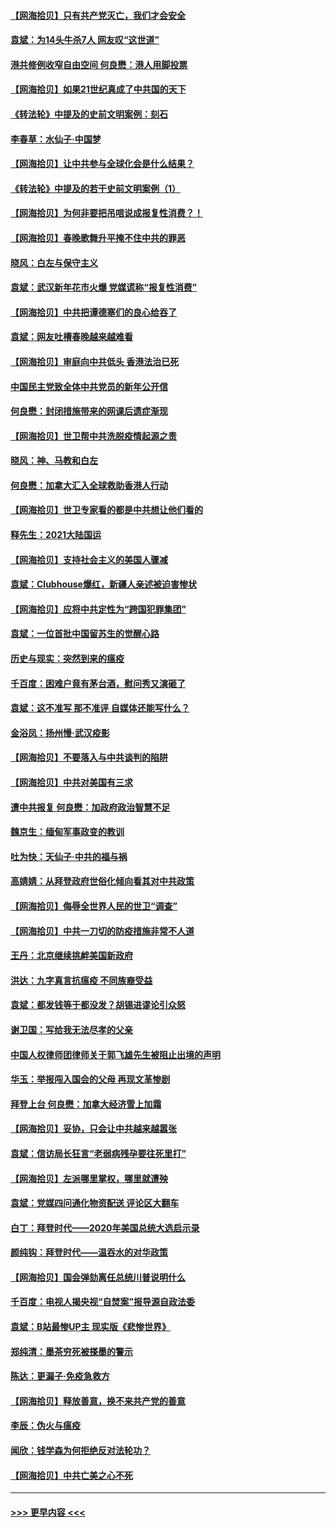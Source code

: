 #### [【网海拾贝】只有共产党灭亡，我们才会安全](../pages/nsc993/n12762110.md?t=02192251) 
#### [袁斌：为14头牛杀7人 网友叹“这世道”](../pages/nsc993/n12762059.md?t=02192251) 
#### [港共修例收窄自由空间 何良懋：港人用脚投票](../pages/nsc993/n12760734.md?t=02192251) 
#### [【网海拾贝】如果21世纪真成了中共国的天下](../pages/nsc993/n12759741.md?t=02192251) 
#### [《转法轮》中提及的史前文明案例：刻石](../pages/nsc993/n12758577.md?t=02192251) 
#### [李春草：水仙子‧中国梦](../pages/nsc993/n12757686.md?t=02192251) 
#### [【网海拾贝】让中共参与全球化会是什么结果？](../pages/nsc993/n12757585.md?t=02192251) 
#### [《转法轮》中提及的若干史前文明案例（1）](../pages/nsc993/n12756200.md?t=02192251) 
#### [【网海拾贝】为何非要把吊唁说成报复性消费？！](../pages/nsc993/n12753738.md?t=02192251) 
#### [【网海拾贝】春晚歌舞升平掩不住中共的罪恶](../pages/nsc993/n12752025.md?t=02192251) 
#### [晓风：白左与保守主义](../pages/nsc993/n12752016.md?t=02192251) 
#### [袁斌：武汉新年花市火爆 党媒谎称“报复性消费”](../pages/nsc993/n12751938.md?t=02192251) 
#### [【网海拾贝】中共把谭德塞们的良心给吞了](../pages/nsc993/n12750636.md?t=02192251) 
#### [袁斌：网友吐槽春晚越来越难看](../pages/nsc993/n12750619.md?t=02192251) 
#### [【网海拾贝】审庭向中共低头 香港法治已死](../pages/nsc993/n12748910.md?t=02192251) 
#### [中国民主党致全体中共党员的新年公开信](../pages/nsc993/n12747581.md?t=02192251) 
#### [何良懋：封闭措施带来的网课后遗症渐现](../pages/nsc993/n12747478.md?t=02192251) 
#### [【网海拾贝】世卫帮中共洗脱疫情起源之责](../pages/nsc993/n12746838.md?t=02192251) 
#### [晓风：神、马教和白左](../pages/nsc993/n12746828.md?t=02192251) 
#### [何良懋：加拿大汇入全球救助香港人行动](../pages/nsc993/n12746719.md?t=02192251) 
#### [【网海拾贝】世卫专家看的都是中共想让他们看的](../pages/nsc993/n12744865.md?t=02192251) 
#### [释先生：2021大陆国运](../pages/nsc993/n12744813.md?t=02192251) 
#### [【网海拾贝】支持社会主义的美国人骤减](../pages/nsc993/n12742476.md?t=02192251) 
#### [袁斌：Clubhouse爆红，新疆人亲述被迫害惨状](../pages/nsc993/n12742407.md?t=02192251) 
#### [【网海拾贝】应将中共定性为“跨国犯罪集团”](../pages/nsc993/n12740430.md?t=02192251) 
#### [袁斌：一位首批中国留苏生的觉醒心路](../pages/nsc993/n12740396.md?t=02192251) 
#### [历史与现实：突然到来的瘟疫](../pages/nsc993/n12738507.md?t=02192251) 
#### [千百度：困难户竟有茅台酒，慰问秀又演砸了](../pages/nsc993/n12738362.md?t=02192251) 
#### [袁斌：这不准写 那不准评 自媒体还能写什么？](../pages/nsc993/n12737833.md?t=02192251) 
#### [金浴凤：扬州慢‧武汉疫影](../pages/nsc993/n12737248.md?t=02192251) 
#### [【网海拾贝】不要落入与中共谈判的陷阱](../pages/nsc993/n12735229.md?t=02192251) 
#### [【网海拾贝】中共对美国有三求](../pages/nsc993/n12735197.md?t=02192251) 
#### [遭中共报复 何良懋：加政府政治智慧不足](../pages/nsc993/n12734323.md?t=02192251) 
#### [魏京生：缅甸军事政变的教训](../pages/nsc993/n12732470.md?t=02192251) 
#### [吐为快：天仙子·中共的福与祸](../pages/nsc993/n12732165.md?t=02192251) 
#### [高婧婧：从拜登政府世俗化倾向看其对中共政策](../pages/nsc993/n12730028.md?t=02192251) 
#### [【网海拾贝】侮辱全世界人民的世卫“调查”](../pages/nsc993/n12727884.md?t=02192251) 
#### [【网海拾贝】中共一刀切的防疫措施非常不人道](../pages/nsc993/n12724879.md?t=02192251) 
#### [王丹：北京继续挑衅美国新政府](../pages/nsc993/n12722456.md?t=02192251) 
#### [洪达：九字真言抗瘟疫 不同族裔受益](../pages/nsc993/n12722448.md?t=02192251) 
#### [袁斌：都发钱等于都没发？胡锡进谬论引众怒](../pages/nsc993/n12722393.md?t=02192251) 
#### [谢卫国：写给我无法尽孝的父亲](../pages/nsc993/n12720325.md?t=02192251) 
#### [中国人权律师团律师关于郭飞雄先生被阻止出境的声明](../pages/nsc993/n12720203.md?t=02192251) 
#### [华玉：举报闯入国会的父母 再现文革惨剧](../pages/nsc993/n12719070.md?t=02192251) 
#### [拜登上台 何良懋：加拿大经济雪上加霜](../pages/nsc993/n12718943.md?t=02192251) 
#### [【网海拾贝】妥协，只会让中共越来越嚣张](../pages/nsc993/n12717392.md?t=02192251) 
#### [袁斌：信访局长狂言“老弱病残孕要往死里打”](../pages/nsc993/n12717343.md?t=02192251) 
#### [【网海拾贝】左派哪里掌权，哪里就遭殃](../pages/nsc993/n12715009.md?t=02192251) 
#### [袁斌：党媒四问通化物资配送 评论区大翻车](../pages/nsc993/n12714950.md?t=02192251) 
#### [白丁：拜登时代——2020年美国总统大选启示录](../pages/nsc993/n12714920.md?t=02192251) 
#### [颜纯钩：拜登时代——温吞水的对华政策](../pages/nsc993/n12713245.md?t=02192251) 
#### [【网海拾贝】国会弹劾离任总统川普说明什么](../pages/nsc993/n12712816.md?t=02192251) 
#### [千百度：电视人揭央视“自焚案”报导源自政法委](../pages/nsc993/n12709760.md?t=02192251) 
#### [袁斌：B站最惨UP主 现实版《悲惨世界》](../pages/nsc993/n12709686.md?t=02192251) 
#### [郑纯清：墨茶穷死被搽墨的警示](../pages/nsc993/n12709262.md?t=02192251) 
#### [陈达：更漏子·免疫急救方](../pages/nsc993/n12709244.md?t=02192251) 
#### [【网海拾贝】释放善意，换不来共产党的善意](../pages/nsc993/n12708361.md?t=02192251) 
#### [李辰：伪火与瘟疫](../pages/nsc993/n12707981.md?t=02192251) 
#### [闻欣：钱学森为何拒绝反对法轮功？](../pages/nsc993/n12707407.md?t=02192251) 
#### [【网海拾贝】中共亡美之心不死](../pages/nsc993/n12707621.md?t=02192251) 

----
#### [ >>> 更早内容 <<< ](../indexes/nsc993-earlier.md)

